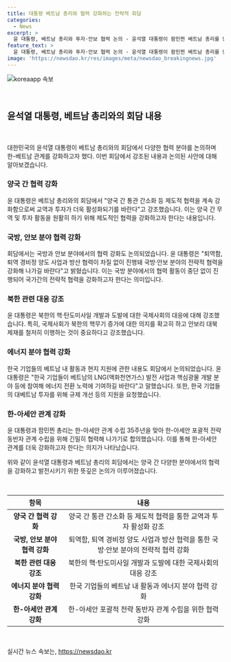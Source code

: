 ```yaml
---
title: 대통령 베트남 총리와 협력 강화하는 전략적 회담
categories:
  - News
excerpt: >
  윤 대통령, 베트남 총리와 투자·안보 협력 논의 - 윤석열 대통령이 팜민찐 베트남 총리를 만나 교역, 투자, 방산, 안보 등 협력을 논의했다. 양국 간 제도적 협력 강화와 국방·안보 분야 협력 강조, 한국 기업의 베트남 활동에 관심과 지원을 당부하는 등 관련 분야에서 더욱 강화해 나가기로 했다. 또한, 한-아세안 포괄적 전략 동반자 관계 수립을 위해 협력하기로 했다고 대통령실이 밝혔다.
feature_text: >
  윤 대통령, 베트남 총리와 투자·안보 협력 논의 - 윤석열 대통령이 팜민찐 베트남 총리를 만나 교역, 투자, 방산, 안보 등 협력을 논의했다. 양국 간 제도적 협력 강화와 국방·안보 분야 협력 강조, 한국 기업의 베트남 활동에 관심과 지원을 당부하는 등 관련 분야에서 더욱 강화해 나가기로 했다. 또한, 한-아세안 포괄적 전략 동반자 관계 수립을 위해 협력하기로 했다고 대통령실이 밝혔다.
image: 'https://newsdao.kr/res/images/meta/newsdao_breakingnews.jpg'
---
```


<p><img src="https://newsdao.kr/res/images/meta/newsdao_breakingnews.jpg" alt="koreaapp 속보" /></p>

<p data-ke-size="size16">&nbsp;</p>

<h2 data-ke-size="size26">윤석열 대통령, 베트남 총리와의 회담 내용</h2>

<p data-ke-size="size16">&nbsp;</p>

<p>대한민국의 윤석열 대통령이 베트남 총리와의 회담에서 다양한 협력 분야를 논의하며 한-베트남 관계를 강화하고자 했다. 이번 회담에서 강조된 내용과 논의된 사안에 대해 알아보겠습니다.</p>

<h3>양국 간 협력 강화</h3>

<p>윤 대통령은 베트남 총리와의 회담에서 "양국 간 통관 간소화 등 제도적 협력을 계속 강화함으로써 교역과 투자가 더욱 활성화되기를 바란다"고 강조했습니다. 이는 양국 간 무역 및 투자 활동을 원활히 하기 위해 제도적인 협력을 강화하고자 한다는 내용입니다.</p>

<h3>국방, 안보 분야 협력 강화</h3>

<p>회담에서는 국방과 안보 분야에서의 협력 강화도 논의되었습니다. 윤 대통령은 "퇴역함, 퇴역 경비정 양도 사업과 방산 협력이 차질 없이 진행돼 국방·안보 분야의 전략적 협력을 강화해 나가길 바란다"고 밝혔습니다. 이는 국방 분야에서의 협력 활동이 중단 없이 진행되어 국가간의 전략적 협력을 강화하고자 한다는 의미입니다.</p>

<h3>북한 관련 대응 강조</h3>

<p>윤 대통령은 북한의 핵·탄도미사일 개발과 도발에 대한 국제사회의 대응에 대해 강조했습니다. 특히, 국제사회가 북한의 핵무기 증가에 대한 의지를 확고히 하고 안보리 대북 제재를 철저히 이행하는 것이 중요하다고 강조했습니다.</p>

<h3>에너지 분야 협력 강화</h3>

<p>한국 기업들의 베트남 내 활동과 현지 지원에 관한 내용도 회담에서 논의되었습니다. 윤 대통령은 "한국 기업들이 베트남의 LNG(액화천연가스) 발전 사업과 핵심광물 개발 분야 등에 참여해 에너지 전환 노력에 기여하길 바란다"고 말했습니다. 또한, 한국 기업들의 대베트남 투자를 위해 규제 개선 등의 지원을 요청했습니다. </p>

<h3>한-아세안 관계 강화</h3>

<p>윤 대통령과 팜민찐 총리는 한-아세안 관계 수립 35주년을 맞아 한-아세안 포괄적 전략 동반자 관계 수립을 위해 긴밀히 협력해 나가기로 합의했습니다. 이를 통해 한-아세안 관계를 더욱 강화하고자 한다는 의지가 나타났습니다.</p>

<p>위와 같이 윤석열 대통령과 베트남 총리의 회담에서는 양국 간 다양한 분야에서의 협력을 강화하고 발전시키기 위한 뜻깊은 논의가 이루어졌습니다.</p>

<p data-ke-size="size16">&nbsp;</p>

<table>
<thead>
    <tr>
        <th>항목</th>
        <th>내용</th>
    </tr>
</thead>
<tbody>
    <tr>
        <td style="text-align: center; height: 17px;"><b>양국 간 협력 강화</b></td>
        <td style="text-align: center; height: 17px;">양국 간 통관 간소화 등 제도적 협력을 통한 교역과 투자 활성화 강조</td>
    </tr>
    <tr>
        <td style="text-align: center; height: 17px;"><b>국방, 안보 분야 협력 강화</b></td>
        <td style="text-align: center; height: 17px;">퇴역함, 퇴역 경비정 양도 사업과 방산 협력을 통한 국방·안보 분야의 전략적 협력 강화</td>
    </tr>
    <tr>
        <td style="text-align: center; height: 17px;"><b>북한 관련 대응 강조</b></td>
        <td style="text-align: center; height: 17px;">북한의 핵·탄도미사일 개발과 도발에 대한 국제사회의 대응 강조</td>
    </tr>
    <tr>
        <td style="text-align: center; height: 17px;"><b>에너지 분야 협력 강화</b></td>
        <td style="text-align: center; height: 17px;">한국 기업들의 베트남 내 활동과 에너지 분야 협력 강화</td>
    </tr>
    <tr>
        <td style="text-align: center; height: 17px;"><b>한-아세안 관계 강화</b></td>
        <td style="text-align: center; height: 17px;">한-아세안 포괄적 전략 동반자 관계 수립을 위한 협력 강화</td>
    </tr>
</tbody>
</table>

<p data-ke-size="size16">&nbsp;</p>
실시간 뉴스 속보는, <a href="https://newsdao.kr" rel="dofollow">https://newsdao.kr</a>


